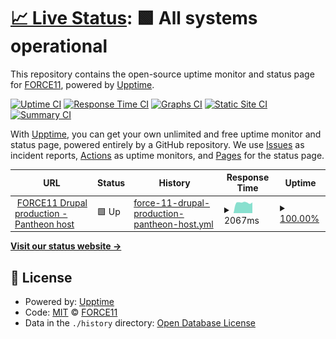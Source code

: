 # [📈 Live Status](https://force11.github.io/uptime): <!--live status--> **🟩 All systems operational**

This repository contains the open-source uptime monitor and status page for [FORCE11](http://www.force11.org/), powered by [Upptime](https://github.com/upptime/upptime).

[![Uptime CI](https://github.com/force11/uptime/workflows/Uptime%20CI/badge.svg)](https://github.com/force11/uptime/actions?query=workflow%3A%22Uptime+CI%22)
[![Response Time CI](https://github.com/force11/uptime/workflows/Response%20Time%20CI/badge.svg)](https://github.com/force11/uptime/actions?query=workflow%3A%22Response+Time+CI%22)
[![Graphs CI](https://github.com/force11/uptime/workflows/Graphs%20CI/badge.svg)](https://github.com/force11/uptime/actions?query=workflow%3A%22Graphs+CI%22)
[![Static Site CI](https://github.com/force11/uptime/workflows/Static%20Site%20CI/badge.svg)](https://github.com/force11/uptime/actions?query=workflow%3A%22Static+Site+CI%22)
[![Summary CI](https://github.com/force11/uptime/workflows/Summary%20CI/badge.svg)](https://github.com/force11/uptime/actions?query=workflow%3A%22Summary+CI%22)

With [Upptime](https://upptime.js.org), you can get your own unlimited and free uptime monitor and status page, powered entirely by a GitHub repository. We use [Issues](https://github.com/force11/uptime/issues) as incident reports, [Actions](https://github.com/force11/uptime/actions) as uptime monitors, and [Pages](https://force11.github.io/uptime) for the status page.

<!--start: status pages-->
<!-- This summary is generated by Upptime (https://github.com/upptime/upptime) -->
<!-- Do not edit this manually, your changes will be overwritten -->
<!-- prettier-ignore -->
| URL | Status | History | Response Time | Uptime |
| --- | ------ | ------- | ------------- | ------ |
| <img alt="" src="https://favicons.githubusercontent.com/force11.org" height="13"> [FORCE11 Drupal production - Pantheon host](https://force11.org/) | 🟩 Up | [force-11-drupal-production-pantheon-host.yml](https://github.com/force11/uptime/commits/HEAD/history/force-11-drupal-production-pantheon-host.yml) | <details><summary><img alt="Response time graph" src="./graphs/force-11-drupal-production-pantheon-host/response-time-week.png" height="20"> 2067ms</summary><br><a href="https://force11.github.io/uptime/history/force-11-drupal-production-pantheon-host"><img alt="Response time 1929" src="https://img.shields.io/endpoint?url=https%3A%2F%2Fraw.githubusercontent.com%2Fforce11%2Fuptime%2FHEAD%2Fapi%2Fforce-11-drupal-production-pantheon-host%2Fresponse-time.json"></a><br><a href="https://force11.github.io/uptime/history/force-11-drupal-production-pantheon-host"><img alt="24-hour response time 2092" src="https://img.shields.io/endpoint?url=https%3A%2F%2Fraw.githubusercontent.com%2Fforce11%2Fuptime%2FHEAD%2Fapi%2Fforce-11-drupal-production-pantheon-host%2Fresponse-time-day.json"></a><br><a href="https://force11.github.io/uptime/history/force-11-drupal-production-pantheon-host"><img alt="7-day response time 2067" src="https://img.shields.io/endpoint?url=https%3A%2F%2Fraw.githubusercontent.com%2Fforce11%2Fuptime%2FHEAD%2Fapi%2Fforce-11-drupal-production-pantheon-host%2Fresponse-time-week.json"></a><br><a href="https://force11.github.io/uptime/history/force-11-drupal-production-pantheon-host"><img alt="30-day response time 1987" src="https://img.shields.io/endpoint?url=https%3A%2F%2Fraw.githubusercontent.com%2Fforce11%2Fuptime%2FHEAD%2Fapi%2Fforce-11-drupal-production-pantheon-host%2Fresponse-time-month.json"></a><br><a href="https://force11.github.io/uptime/history/force-11-drupal-production-pantheon-host"><img alt="1-year response time 1929" src="https://img.shields.io/endpoint?url=https%3A%2F%2Fraw.githubusercontent.com%2Fforce11%2Fuptime%2FHEAD%2Fapi%2Fforce-11-drupal-production-pantheon-host%2Fresponse-time-year.json"></a></details> | <details><summary><a href="https://force11.github.io/uptime/history/force-11-drupal-production-pantheon-host">100.00%</a></summary><a href="https://force11.github.io/uptime/history/force-11-drupal-production-pantheon-host"><img alt="All-time uptime 99.97%" src="https://img.shields.io/endpoint?url=https%3A%2F%2Fraw.githubusercontent.com%2Fforce11%2Fuptime%2FHEAD%2Fapi%2Fforce-11-drupal-production-pantheon-host%2Fuptime.json"></a><br><a href="https://force11.github.io/uptime/history/force-11-drupal-production-pantheon-host"><img alt="24-hour uptime 100.00%" src="https://img.shields.io/endpoint?url=https%3A%2F%2Fraw.githubusercontent.com%2Fforce11%2Fuptime%2FHEAD%2Fapi%2Fforce-11-drupal-production-pantheon-host%2Fuptime-day.json"></a><br><a href="https://force11.github.io/uptime/history/force-11-drupal-production-pantheon-host"><img alt="7-day uptime 100.00%" src="https://img.shields.io/endpoint?url=https%3A%2F%2Fraw.githubusercontent.com%2Fforce11%2Fuptime%2FHEAD%2Fapi%2Fforce-11-drupal-production-pantheon-host%2Fuptime-week.json"></a><br><a href="https://force11.github.io/uptime/history/force-11-drupal-production-pantheon-host"><img alt="30-day uptime 100.00%" src="https://img.shields.io/endpoint?url=https%3A%2F%2Fraw.githubusercontent.com%2Fforce11%2Fuptime%2FHEAD%2Fapi%2Fforce-11-drupal-production-pantheon-host%2Fuptime-month.json"></a><br><a href="https://force11.github.io/uptime/history/force-11-drupal-production-pantheon-host"><img alt="1-year uptime 99.97%" src="https://img.shields.io/endpoint?url=https%3A%2F%2Fraw.githubusercontent.com%2Fforce11%2Fuptime%2FHEAD%2Fapi%2Fforce-11-drupal-production-pantheon-host%2Fuptime-year.json"></a></details>

<!--end: status pages-->

[**Visit our status website →**](https://force11.github.io/uptime)

## 📄 License

- Powered by: [Upptime](https://github.com/upptime/upptime)
- Code: [MIT](./LICENSE) © [FORCE11](http://www.force11.org/)
- Data in the `./history` directory: [Open Database License](https://opendatacommons.org/licenses/odbl/1-0/)
